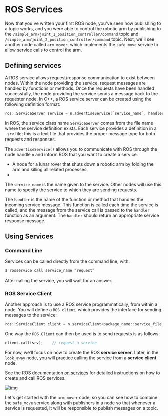 # ROS Services

Now that you've written your first ROS node, you've seen how publishing to a topic works, and you were able to control the robotic arm by publishing to the `/simple_arm/joint_1_position_controller/command` topic and `/simple_arm/joint_2_position_controller/command` topic. Next, we'll see another node called `arm_mover`, which implements the `safe_move` service to allow service calls to control the arm.

## Defining services

A ROS service allows request/response communication to exist between nodes. Within the node providing the service, request messages are handled by functions or methods. Once the requests have been handled successfully, the node providing the service sends a message back to the requester node. In C++, a ROS service server can be created using the following definition format:

```C++
ros::ServiceServer service = n.advertiseService(`service_name`, handler);
```

In ROS, the service class name `ServiceServer` comes from the file name where the service definition exists. Each service provides a definition in a `.srv` file; this is a text file that provides the proper message type for both requests and responses.

The `advertiseService()` allows you to communicate with ROS through the node handle `n` and inform ROS that you want to create a service.

- 
  A node for a lunar rover that shuts down a robotic arm by folding the arm and killing all related processes.
- 

The `service_name` is the name given to the service. Other nodes will use this name to specify the service to which they are sending requests.

The `handler` is the name of the function or method that handles the incoming service message. This function is called each time the service is called, and the message from the service call is passed to the `handler` function as an argument. The `handler` should return an appropriate service response message.

## Using Services

### Command Line

Services can be called directly from the command line, with:

```sh
$ rosservice call service_name “request”
```

After calling the service, you will wait for an answer.

### ROS Service Client

Another approach is to use a ROS service programmatically, from within a node. You will define a `ROS client`, which provides the interface for sending messages to the service:

```C++
ros::ServiceClient client = n.serviceClient<package_name::service_file_name>("service_name");
```

One way the `ROS Client` can then be used is to send requests is as follows:

```C++
client.call(srv);    // request a service 
```

For now, we’ll focus on how to create the ROS **service server**. Later, in the `look_away` node, you will practice calling the service from a **service client** node.

See the ROS documentation [on services](http://wiki.ros.org/roscpp/Overview/Services) for detailed instructions on how to create and call ROS services.



[![img](https://video.udacity-data.com/topher/2018/November/5bdb85dc_screen-shot-2018-10-30-at-11.33.36-am/screen-shot-2018-10-30-at-11.33.36-am.png)](https://classroom.udacity.com/nanodegrees/nd209/parts/1f349ee0-9c40-4964-a6a8-4e0818a15fde/modules/d0fbb2f2-55d1-4217-8116-a52ac989c07f/lessons/e007bba9-c618-4709-9afd-2dc976d401cb/concepts/1e555f02-93d8-4b58-a6f6-9bd66f1ae373#)

Let's get started with the `arm_mover` code, so you can see how to combine the `safe_move` service along with publishers in a node so that whenever a service is requested, it will be responsible to publish messages on a topic.